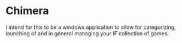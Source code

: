 # Chimera

I intend for this to be a windows application to allow for categorizing, launching of and in general managing your IF collection of games.

